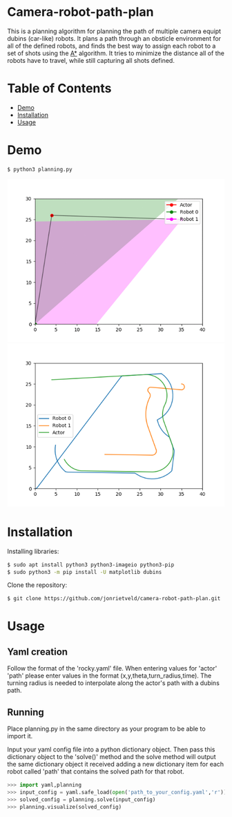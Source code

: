 # Camera-robot-path-plan
This is a planning algorithm for planning the path of multiple camera equipt dubins (car-like) robots. It plans a path through an obsticle environment for all of the defined robots, and finds the best way to assign each robot to a set of shots using the [A*](https://en.wikipedia.org/wiki/A*_search_algorithm) algorithm. It tries to minimize the distance all of the robots have to travel, while still capturing all shots defined.

# Table of Contents
* [Demo](#demo)
* [Installation](#installation)
* [Usage](#usage)

# Demo
``` bash
$ python3 planning.py
```
![Running Example](./avoid_shots.gif)
![Path](./bad_follow.png)
# Installation
Installing libraries:
``` bash
$ sudo apt install python3 python3-imageio python3-pip
$ sudo python3 -m pip install -U matplotlib dubins
```
Clone the repository:
``` bash
$ git clone https://github.com/jonrietveld/camera-robot-path-plan.git
```

# Usage
## Yaml creation
Follow the format of the 'rocky.yaml' file. When entering values for 'actor' 'path' please enter values in the format (x,y,theta,turn_radius,time). The turning radius is needed to interpolate along the actor's path with a dubins path.
## Running
Place planning.py in the same directory as your program to be able to import it.

Input your yaml config file into a python dictionary object. Then pass this dictionary object to the 'solve()' method and the solve method will output the same dictionary object it received adding a new dictionary item for each robot called 'path' that contains the solved path for that robot.
``` python
>>> import yaml,planning
>>> input_config = yaml.safe_load(open('path_to_your_config.yaml','r'))
>>> solved_config = planning.solve(input_config)
>>> planning.visualize(solved_config)
```